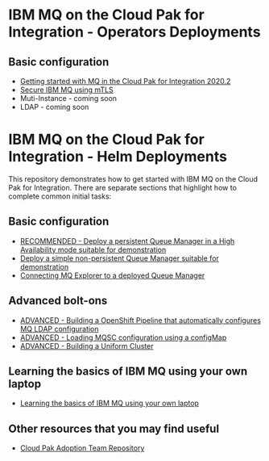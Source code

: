 # IBM MQ on the Cloud Pak for Integration - Operators Deployments

## Basic configuration
* [Getting started with MQ in the Cloud Pak for Integration 2020.2](instructions/cp4i2020.2/gettingstarted/readme.md)
* [Secure IBM MQ using mTLS](instructions/cp4i2020.2/securemtls/README.md)
* Muti-Instance - coming soon
* LDAP - coming soon 

# IBM MQ on the Cloud Pak for Integration - Helm Deployments
This repository demonstrates how to get started with IBM MQ on the Cloud Pak for Integration. There are separate sections that highlight how to complete common initial tasks:

## Basic configuration
* [RECOMMENDED - Deploy a persistent Queue Manager in a High Availability mode suitable for demonstration](instructions/multiInstance.md)
* [Deploy a simple non-persistent Queue Manager suitable for demonstration](instructions/nonPersistent.md)
* [Connecting MQ Explorer to a deployed Queue Manager](instructions/MQExplore.md)

## Advanced bolt-ons
* [ADVANCED - Building a OpenShift Pipeline that automatically configures MQ LDAP configuration](instructions/MQBuildWithLDAPEnabled.md)
* [ADVANCED - Loading MQSC configuration using a configMap](instructions/configMap.md)
* [ADVANCED - Building a Uniform Cluster](instructions/uniformCluster/instructions.md)

## Learning the basics of IBM MQ using your own laptop
* [Learning the basics of IBM MQ using your own laptop](instructions/docker/MQGettingStarted.md)

## Other resources that you may find useful
* [Cloud Pak Adoption Team Repository](https://github.ibm.com/cpat/integration-chapter/wiki/MQ-Wiki)
